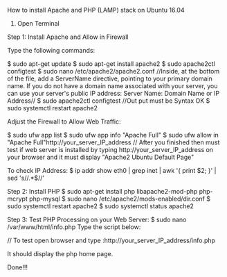 How to install Apache and PHP (LAMP) stack on Ubuntu 16.04

1. Open Terminal 


Step 1: Install Apache and Allow in Firewall

Type the following commands:

$ sudo apt-get update
$ sudo apt-get install apache2
$ sudo apache2ctl configtest
$ sudo nano /etc/apache2/apache2.conf
//Inside, at the bottom of the file, add a ServerName directive, pointing to your primary domain name. If you do not have a domain name associated with your server, you can use your server's public IP address:
Server Name: Domain Name or IP Address//
$ sudo apache2ctl configtest
//Out put must be Syntax OK
$ sudo systemctl restart apache2

Adjust the Firewall to Allow Web Traffic:

$ sudo ufw app list
$ sudo ufw app info "Apache Full"
$ sudo ufw allow in "Apache Full"http://your_server_IP_address
// After you finished then must test if web server is installed by typing http://your_server_IP_address on your browser and it must display "Apache2 Ubuntu Default Page"

To check IP Address:
$ ip addr show eth0 | grep inet | awk '{ print $2; }' | sed 's/\/.*$//'

Step 2: Install PHP
$ sudo apt-get install php libapache2-mod-php php-mcrypt php-mysql
$ sudo nano /etc/apache2/mods-enabled/dir.conf
$ sudo systemctl restart apache2
$ sudo systemctl status apache2

Step 3: Test PHP Processing on your Web Server:
$ sudo nano /var/www/html/info.php
Type the script below:
<?php
phpinfo();
?>
// To test open browser and type :http://your_server_IP_address/info.php

It should display the php home page.

Done!!!

